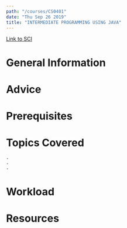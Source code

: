 ```yaml
---
path: "/courses/CS0401"
date: "Thu Sep 26 2019"
title: "INTERMEDIATE PROGRAMMING USING JAVA"
---
```

[Link to SCI]("http://courses.sci.pitt.edu/courses/courses/view/CS-0401")

# General Information

# Advice


# Prerequisites
<!-- PREREQ_REPLACEMENT (Do not remove) -->

<!-- END PREREQ_REPLACEMENT (Do not remove) -->
# Topics Covered
	- 
	-
	-
# Workload

<!-- TESTIMONIALS
# Testimonials
This gets replaced with Gatsby, its
data comes from Google Sheets for easier
editing!
-->

# Resources
